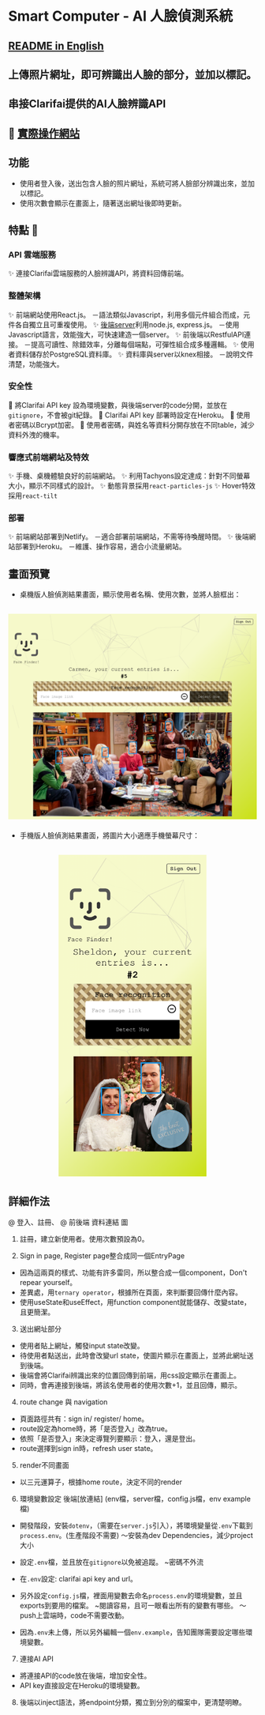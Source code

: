 # Smart Computer - AI 人臉偵測系統

## [README in English](https://github.com/yuwen-c/smartcomputer/blob/master/README.md)
## 上傳照片網址，即可辨識出人臉的部分，並加以標記。
## 串接Clarifai提供的AI人臉辨識API
## 🔆 [實際操作網站](https://yuwen-smartcomputer.netlify.app/)


## 功能
- 使用者登入後，送出包含人臉的照片網址，系統可將人臉部分辨識出來，並加以標記。
- 使用次數會顯示在畫面上，隨著送出網址後即時更新。

## 特點 📝
### API 雲端服務
✨ 連接Clarifai雲端服務的人臉辨識API，將資料回傳前端。

### 整體架構
✨ 前端網站使用React.js。
－語法類似Javascript，利用多個元件組合而成，元件各自獨立且可重複使用。
✨ [後端server](https://github.com/yuwen-c/smartcomputerAPI)利用node.js, express.js。
－使用Javascript語言，效能強大，可快速建造一個server。 
✨ 前後端以RestfulAPI連接。
－提高可讀性、除錯效率，分離每個端點，可彈性組合成多種邏輯。
✨ 使用者資料儲存於PostgreSQL資料庫。
✨ 資料庫與server以knex相接。
－說明文件清楚，功能強大。

### 安全性 
🔐 將Clarifai API key 設為環境變數，與後端server的code分開，並放在```gitignore```，不會被git紀錄。
🔐 Clarifai API key 部署時設定在Heroku。
🔐 使用者密碼以Bcrypt加密。
🔐 使用者密碼，與姓名等資料分開存放在不同table，減少資料外洩的機率。

### 響應式前端網站及特效
✨ 手機、桌機體驗良好的前端網站。
✨ 利用Tachyons設定達成：針對不同螢幕大小，顯示不同樣式的設計。
✨ 動態背景採用```react-particles-js```
✨ Hover特效採用```react-tilt```

### 部署
✨ 前端網站部署到Netlify。
－適合部署前端網站，不需等待喚醒時間。 
✨ 後端網站部署到Heroku。
－維護、操作容易，適合小流量網站。

## 畫面預覽

- 桌機版人臉偵測結果畫面，顯示使用者名稱、使用次數，並將人臉框出：

<h2 align="center">
  <img src="example/smart-computer_screenshot.png" alt="screenshot" width="700px" />
  <br>
</h2>

- 手機版人臉偵測結果畫面，將圖片大小適應手機螢幕尺寸：

<h2 align="center">
  <img src="example/smart-computer_detection.png" alt="screenshot" width="300px" />
  <br>
</h2>


## 詳細作法
@ 登入、註冊、
@ 前後端 資料連結 圖

1. 註冊，建立新使用者。使用次數預設為0。


2. Sign in page, Register page整合成同一個EntryPage
- 因為這兩頁的樣式、功能有許多雷同，所以整合成一個component，Don't repear yourself。
- 差異處，用```ternary operator```，根據所在頁面，來判斷要回傳什麼內容。
- 使用useState和useEffect，用function component就能儲存、改變state，且更簡潔。

3. 送出網址部分
- 使用者貼上網址，觸發input state改變。
- 待使用者點送出，此時會改變url state，使圖片顯示在畫面上，並將此網址送到後端。
- 後端會將Clarifai辨識出來的位置回傳到前端，用css設定顯示在畫面上。
- 同時，會再連接到後端，將該名使用者的使用次數+1，並且回傳，顯示。

4. route change   與 navigation
- 頁面路徑共有：sign in/ register/ home。
- route設定為home時，將「是否登入」改為true。
- 依照「是否登入」來決定導覽列要顯示：登入，還是登出。
- route選擇到sign in時，refresh user state。

5. render不同畫面
- 以三元運算子，根據home route，決定不同的render

6. 環境變數設定 後端[放連結] (env檔，server檔，config.js檔，env example檔)
- 開發階段，安裝```dotenv```，（需要在```server.js```引入），將環境變量從```.env```下載到```process.env```。(生產階段不需要)
～安裝為dev Dependencies，減少project大小
- 設定```.env```檔，並且放在```gitignore```以免被追蹤。
~密碼不外流
- 在```.env```設定: clarifai api key and url。

- 另外設定```config.js```檔，裡面用變數去命名```process.env```的環境變數，並且exports到要用的檔案。
~閱讀容易，且可一眼看出所有的變數有哪些。
～push上雲端時，code不需要改動。

- 因為```.env```未上傳，所以另外編輯一個```env.example```，告知團隊需要設定哪些環境變數。


7. 連接AI API
- 將連接API的code放在後端，增加安全性。
- API key直接設定在Heroku的環境變數。

8. 後端以inject語法，將endpoint分類，獨立到分別的檔案中，更清楚明瞭。
